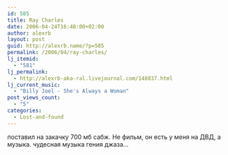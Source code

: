 ```yaml
---
id: 585
title: Ray Charles
date: 2006-04-24T16:48:00+02:00
author: alexrb
layout: post
guid: http://alexrb.name/?p=585
permalink: /2006/04/ray-charles/
lj_itemid:
  - "581"
lj_permalink:
  - http://alexrb-aka-ral.livejournal.com/148837.html
lj_current_music:
  - "Billy Joel - She's Always a Woman"
post_views_count:
  - "5"
categories:
  - Lost-and-found
---
```

поставил на закачку 700 мб сабж. Не фильм, он есть у меня на ДВД, а музыка. чудесная музыка гения джаза&#8230;&nbsp;&nbsp;&nbsp;